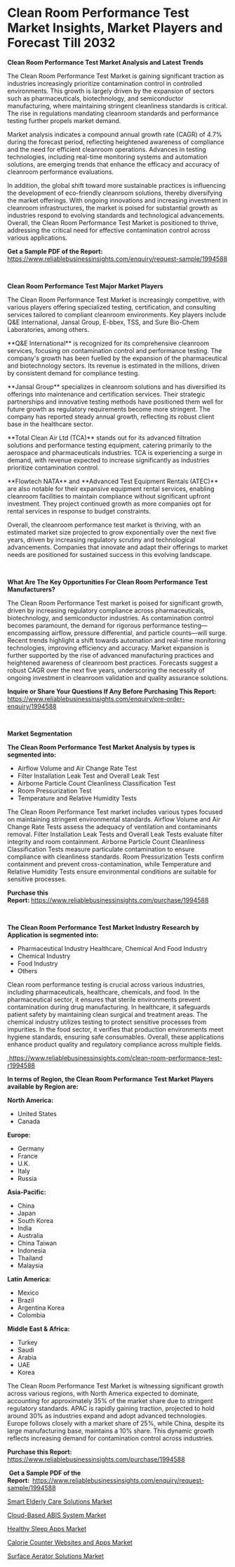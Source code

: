 <p><h1>Clean Room Performance Test Market Insights, Market Players and Forecast Till 2032</h1></p><p><strong>Clean Room Performance Test Market Analysis and Latest Trends</strong></p>
<p><p>The Clean Room Performance Test Market is gaining significant traction as industries increasingly prioritize contamination control in controlled environments. This growth is largely driven by the expansion of sectors such as pharmaceuticals, biotechnology, and semiconductor manufacturing, where maintaining stringent cleanliness standards is critical. The rise in regulations mandating cleanroom standards and performance testing further propels market demand. </p><p>Market analysis indicates a compound annual growth rate (CAGR) of 4.7% during the forecast period, reflecting heightened awareness of compliance and the need for efficient cleanroom operations. Advances in testing technologies, including real-time monitoring systems and automation solutions, are emerging trends that enhance the efficacy and accuracy of cleanroom performance evaluations. </p><p>In addition, the global shift toward more sustainable practices is influencing the development of eco-friendly cleanroom solutions, thereby diversifying the market offerings. With ongoing innovations and increasing investment in cleanroom infrastructures, the market is poised for substantial growth as industries respond to evolving standards and technological advancements. Overall, the Clean Room Performance Test Market is positioned to thrive, addressing the critical need for effective contamination control across various applications.</p></p>
<p><strong>Get a Sample PDF of the Report:&nbsp;</strong> <a href="https://www.reliablebusinessinsights.com/enquiry/request-sample/1994588?utm_campaign=112&utm_medium=2&utm_source=Github&utm_content=ia&utm_term=11032025&utm_id=clean-room-performance-test">https://www.reliablebusinessinsights.com/enquiry/request-sample/1994588</a></p>
<p>&nbsp;</p>
<p><strong>Clean Room Performance Test Major Market Players</strong></p>
<p><p>The Clean Room Performance Test Market is increasingly competitive, with various players offering specialized testing, certification, and consulting services tailored to compliant cleanroom environments. Key players include Q&E International, Jansal Group, E-bbex, TSS, and Sure Bio-Chem Laboratories, among others.</p><p>**Q&E International** is recognized for its comprehensive cleanroom services, focusing on contamination control and performance testing. The company's growth has been fuelled by the expansion of the pharmaceutical and biotechnology sectors. Its revenue is estimated in the millions, driven by consistent demand for compliance testing.</p><p>**Jansal Group** specializes in cleanroom solutions and has diversified its offerings into maintenance and certification services. Their strategic partnerships and innovative testing methods have positioned them well for future growth as regulatory requirements become more stringent. The company has reported steady annual growth, reflecting its robust client base in the healthcare sector.</p><p>**Total Clean Air Ltd (TCA)** stands out for its advanced filtration solutions and performance testing equipment, catering primarily to the aerospace and pharmaceuticals industries. TCA is experiencing a surge in demand, with revenue expected to increase significantly as industries prioritize contamination control.</p><p>**Flowtech NATA** and **Advanced Test Equipment Rentals (ATEC)** are also notable for their expansive equipment rental services, enabling cleanroom facilities to maintain compliance without significant upfront investment. They project continued growth as more companies opt for rental services in response to budget constraints.</p><p>Overall, the cleanroom performance test market is thriving, with an estimated market size projected to grow exponentially over the next five years, driven by increasing regulatory scrutiny and technological advancements. Companies that innovate and adapt their offerings to market needs are positioned for sustained success in this evolving landscape.</p></p>
<p>&nbsp;</p>
<p><strong>What Are The Key Opportunities For Clean Room Performance Test Manufacturers?</strong></p>
<p><p>The Clean Room Performance Test market is poised for significant growth, driven by increasing regulatory compliance across pharmaceuticals, biotechnology, and semiconductor industries. As contamination control becomes paramount, the demand for rigorous performance testing—encompassing airflow, pressure differential, and particle counts—will surge. Recent trends highlight a shift towards automation and real-time monitoring technologies, improving efficiency and accuracy. Market expansion is further supported by the rise of advanced manufacturing practices and heightened awareness of cleanroom best practices. Forecasts suggest a robust CAGR over the next five years, underscoring the necessity of ongoing investment in cleanroom validation and quality assurance solutions.</p></p>
<p><strong>Inquire or Share Your Questions If Any Before Purchasing This Report:</strong> <a href="https://www.reliablebusinessinsights.com/enquiry/pre-order-enquiry/1994588?utm_campaign=112&utm_medium=2&utm_source=Github&utm_content=ia&utm_term=11032025&utm_id=clean-room-performance-test">https://www.reliablebusinessinsights.com/enquiry/pre-order-enquiry/1994588</a></p>
<p>&nbsp;</p>
<p><strong>Market Segmentation</strong></p>
<p><strong>The Clean Room Performance Test Market Analysis by types is segmented into:</strong></p>
<p><ul><li>Airflow Volume and Air Change Rate Test</li><li>Filter Installation Leak Test and Overall Leak Test</li><li>Airborne Particle Count Cleanliness Classification Test</li><li>Room Pressurization Test</li><li>Temperature and Relative Humidity Tests</li></ul></p>
<p><p>The Clean Room Performance Test market includes various types focused on maintaining stringent environmental standards. Airflow Volume and Air Change Rate Tests assess the adequacy of ventilation and contaminants removal. Filter Installation Leak Tests and Overall Leak Tests evaluate filter integrity and room containment. Airborne Particle Count Cleanliness Classification Tests measure particulate contamination to ensure compliance with cleanliness standards. Room Pressurization Tests confirm containment and prevent cross-contamination, while Temperature and Relative Humidity Tests ensure environmental conditions are suitable for sensitive processes.</p></p>
<p><strong>Purchase this Report:&nbsp;</strong><a href="https://www.reliablebusinessinsights.com/purchase/1994588?utm_campaign=112&utm_medium=2&utm_source=Github&utm_content=ia&utm_term=11032025&utm_id=clean-room-performance-test">https://www.reliablebusinessinsights.com/purchase/1994588</a></p>
<p>&nbsp;</p>
<p><strong>The Clean Room Performance Test Market Industry Research by Application is segmented into:</strong></p>
<p><ul><li>Pharmaceutical Industry Healthcare, Chemical And Food Industry</li><li>Chemical Industry</li><li>Food Industry</li><li>Others</li></ul></p>
<p><p>Clean room performance testing is crucial across various industries, including pharmaceuticals, healthcare, chemicals, and food. In the pharmaceutical sector, it ensures that sterile environments prevent contamination during drug manufacturing. In healthcare, it safeguards patient safety by maintaining clean surgical and treatment areas. The chemical industry utilizes testing to protect sensitive processes from impurities. In the food sector, it verifies that production environments meet hygiene standards, ensuring safe consumables. Overall, these applications enhance product quality and regulatory compliance across multiple fields.</p></p>
<p><a href="https://www.reliablebusinessinsights.com/clean-room-performance-test-r1994588?utm_campaign=112&utm_medium=2&utm_source=Github&utm_content=ia&utm_term=11032025&utm_id=clean-room-performance-test">&nbsp;https://www.reliablebusinessinsights.com/clean-room-performance-test-r1994588</a></p>
<p><strong>In terms of Region, the Clean Room Performance Test Market Players available by Region are:</strong></p>
<p>
    <p> <strong> North America: </strong>
        <ul>
            <li>United States</li>
            <li>Canada</li>
        </ul>
        </p> 
    <p> <strong> Europe: </strong>
        <ul>
            <li>Germany</li>
            <li>France</li>
            <li>U.K.</li>
            <li>Italy</li>
            <li>Russia</li>
        </ul>
        </p> 
    <p> <strong> Asia-Pacific: </strong>
        <ul>
            <li>China</li>
            <li>Japan</li>
            <li>South Korea</li>
            <li>India</li>
            <li>Australia</li>
            <li>China Taiwan</li>
            <li>Indonesia</li>
            <li>Thailand</li>
            <li>Malaysia</li>
        </ul>
        </p> 
    <p> <strong> Latin America: </strong>
        <ul>
            <li>Mexico</li>
            <li>Brazil</li>
            <li>Argentina Korea</li>
            <li>Colombia</li>
        </ul>
        </p> 
    <p> <strong> Middle East & Africa: </strong>
        <ul>
            <li>Turkey</li>
            <li>Saudi</li>
            <li>Arabia</li>
            <li>UAE</li>
            <li>Korea</li>
        </ul>
    </p>
    </p>
<p><p>The Clean Room Performance Test Market is witnessing significant growth across various regions, with North America expected to dominate, accounting for approximately 35% of the market share due to stringent regulatory standards. APAC is rapidly gaining traction, projected to hold around 30% as industries expand and adopt advanced technologies. Europe follows closely with a market share of 25%, while China, despite its large manufacturing base, maintains a 10% share. This dynamic growth reflects increasing demand for contamination control across industries.</p></p>
<p><strong>Purchase this Report: </strong><a href="https://www.reliablebusinessinsights.com/purchase/1994588?utm_campaign=112&utm_medium=2&utm_source=Github&utm_content=ia&utm_term=11032025&utm_id=clean-room-performance-test">https://www.reliablebusinessinsights.com/purchase/1994588</a></p>
<p>&nbsp;<strong>Get a Sample PDF of the Report:&nbsp;&nbsp;</strong><a href="https://www.reliablebusinessinsights.com/enquiry/request-sample/1994588?utm_campaign=112&utm_medium=2&utm_source=Github&utm_content=ia&utm_term=11032025&utm_id=clean-room-performance-test">https://www.reliablebusinessinsights.com/enquiry/request-sample/1994588</a></p>
<p><strong></strong></p>
<p><p><a href="https://github.com/ertssmelov0/Market-Research-Report-List-1/blob/main/smart-elderly-care-solutions-market.md?utm_campaign=112&utm_medium=2&utm_source=Github&utm_content=ia&utm_term=11032025&utm_id=clean-room-performance-test">Smart Elderly Care Solutions Market</a></p><p><a href="https://github.com/siriocooch4a/Market-Research-Report-List-1/blob/main/cloud-based-abis-system-market.md?utm_campaign=112&utm_medium=2&utm_source=Github&utm_content=ia&utm_term=11032025&utm_id=clean-room-performance-test">Cloud-Based ABIS System Market</a></p><p><a href="https://github.com/pupekironim/Market-Research-Report-List-1/blob/main/healthy-sleep-apps-market.md?utm_campaign=112&utm_medium=2&utm_source=Github&utm_content=ia&utm_term=11032025&utm_id=clean-room-performance-test">Healthy Sleep Apps Market</a></p><p><a href="https://github.com/yakobotege/Market-Research-Report-List-1/blob/main/calorie-counter-websites-and-apps-market.md?utm_campaign=112&utm_medium=2&utm_source=Github&utm_content=ia&utm_term=11032025&utm_id=clean-room-performance-test">Calorie Counter Websites and Apps Market</a></p><p><a href="https://github.com/sakuniniray98/Market-Research-Report-List-1/blob/main/surface-aerator-solutions-market.md?utm_campaign=112&utm_medium=2&utm_source=Github&utm_content=ia&utm_term=11032025&utm_id=clean-room-performance-test">Surface Aerator Solutions Market</a></p></p>